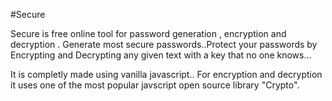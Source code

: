 #Secure

Secure is free online tool for  password   generation , encryption and decryption . Generate most secure passwords..Protect your passwords by Encrypting and Decrypting any given text with a key that no one knows...

It is completly made using vanilla javascript.. For encryption and decryption it uses one of the most popular javscript open source library "Crypto".
